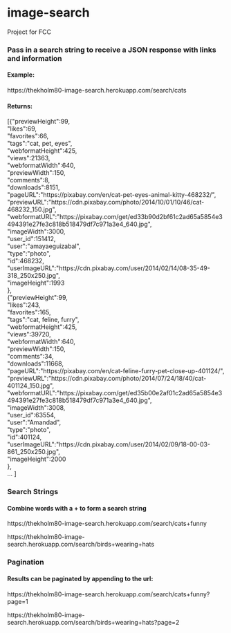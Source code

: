 # image-search

Project for FCC

<h3>Pass in a search string to receive a JSON response with links and information</h3>
        <h4>Example:</h4>
        <p>https://thekholm80-image-search.herokuapp.com/search/cats</p>
        <h4>Returns:</h4>
        <div class='code'>[{"previewHeight":99,<br>
          <div>"likes":69,</div>
          <div>"favorites":66,</div>
          <div>"tags":"cat, pet, eyes",</div>
          <div>"webformatHeight":425,</div>
          <div>"views":21363,</div>
          <div>"webformatWidth":640,</div>
          <div>"previewWidth":150,</div>
          <div>"comments":8,</div>
          <div>"downloads":8151,</div>
          <div>"pageURL":"https://pixabay.com/en/cat-pet-eyes-animal-kitty-468232/",</div>
          <div>"previewURL":"https://cdn.pixabay.com/photo/2014/10/01/10/46/cat-468232_150.jpg",</div>
          <div>"webformatURL":"https://pixabay.com/get/ed33b90d2bf61c2ad65a5854e3494391e27fe3c818b518479df7c971a3e4_640.jpg",</div>
          <div>"imageWidth":3000,</div>
          <div>"user_id":151412,</div>
          <div>"user":"amayaeguizabal",</div>
          <div>"type":"photo",</div>
          <div>"id":468232,</div>
          <div>"userImageURL":"https://cdn.pixabay.com/user/2014/02/14/08-35-49-318_250x250.jpg",</div>
          <div>"imageHeight":1993</div>},
        </div>
        <div class='code'>{"previewHeight":99,</br>
          <div>"likes":243,</div>
          <div>"favorites":165,</div>
          <div>"tags":"cat, feline, furry",</div>
          <div>"webformatHeight":425,</div>
          <div>"views":39720,</div>
          <div>"webformatWidth":640,</div>
          <div>"previewWidth":150,</div>
          <div>"comments":34,</div>
          <div>"downloads":11668,</div>
          <div>"pageURL":"https://pixabay.com/en/cat-feline-furry-pet-close-up-401124/",</div>
          <div>"previewURL":"https://cdn.pixabay.com/photo/2014/07/24/18/40/cat-401124_150.jpg",</div>
          <div>"webformatURL":"https://pixabay.com/get/ed35b00e2af01c2ad65a5854e3494391e27fe3c818b518479df7c971a3e4_640.jpg",</div>
          <div>"imageWidth":3008,</div>
          <div>"user_id":63554,</div>
          <div>"user":"Amandad",</div>
          <div>"type":"photo",</div>
          <div>"id":401124,</div>
          <div>"userImageURL":"https://cdn.pixabay.com/user/2014/02/09/18-00-03-861_250x250.jpg",</div>
          <div>"imageHeight":2000</div>},<br>
          ... ]
        </div>
        <h3>Search Strings</h3>
        <h4>Combine words with a + to form a search string</h4>
        <p>https://thekholm80-image-search.herokuapp.com/search/cats+funny</p>
        <p>https://thekholm80-image-search.herokuapp.com/search/birds+wearing+hats</p>
        <h3>Pagination</h3>
        <h4>Results can be paginated by appending to the url:</h4>
        <p>https://thekholm80-image-search.herokuapp.com/search/cats+funny?page=1</p>
        <p>https://thekholm80-image-search.herokuapp.com/search/birds+wearing+hats?page=2</p>
